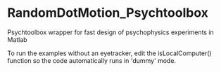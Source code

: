 # RandomDotMotion_Psychtoolbox
Psychtoolbox wrapper for fast design of psychophysics experiments in Matlab

To run the examples without an eyetracker, edit the isLocalComputer() function so the code
automatically runs in 'dummy' mode.